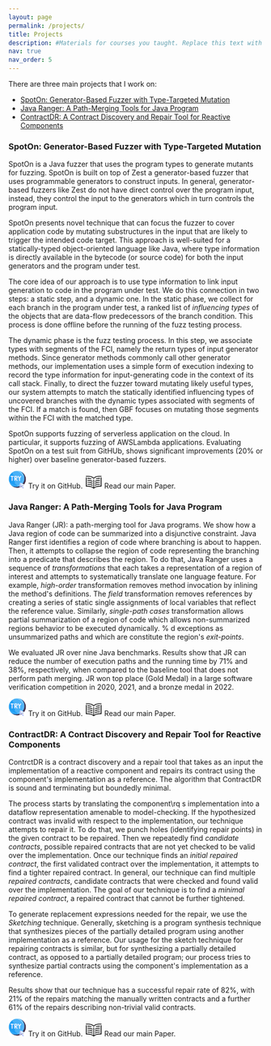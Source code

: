 ```yaml
---
layout: page
permalink: /projects/
title: Projects
description: #Materials for courses you taught. Replace this text with your description.
nav: true
nav_order: 5
---
```


There are three main projects that I work on:
- [SpotOn: Generator-Based Fuzzer with Type-Targeted Mutation](#spoton-generator-based-fuzzer-with-type-targeted-mutation)
- [Java Ranger: A Path-Merging Tools for Java Program](#java-ranger-a-path-merging-tools-for-java-program)
- [ContractDR: A Contract Discovery and Repair Tool for Reactive Components](#contractdr-a-contract-discovery-and-repair-tool-for-reactive-components)



### SpotOn: Generator-Based Fuzzer with Type-Targeted Mutation

SpotOn is a Java fuzzer that uses the program types to generate mutants for fuzzing. SpotOn is built on top of Zest a generator-based fuzzer that uses programmable generators to construct inputs. In general, generator-based fuzzers like Zest do not have direct control over the program input, instead, they control the input to the generators which in turn controls the program input.

SpotOn presents novel technique that can focus the fuzzer to cover application code by mutating substructures in the input that are likely to trigger the intended code target. 
This approach is well-suited for a statically-typed object-oriented language like Java, where type information is directly
available in the bytecode (or source code) for both the input generators
and the program under test.

The core idea of our approach is to use type information to link input generation to
code in the program under test.
We do this connection in two steps: a static step, and a dynamic one.
In the static phase, we collect for each branch in the 
program under test, a ranked list of
*influencing types* of the objects that are data-flow predecessors
of the branch condition. This process is done offline before the running of the fuzz testing process. 

The dynamic phase is the fuzz testing process. 
In this step, we associate types with segments of the FCI, namely the return types
of input generator methods. 
Since generator methods commonly call
other generator methods, our implementation uses a simple form
of execution indexing to record the type information
for input-generating code in the context of its call stack.
Finally, to direct the fuzzer toward mutating likely useful types, our system attempts to match the statically identified influencing types of uncovered branches with the dynamic types associated with segments of the FCI. If a match is found, then GBF focuses on mutating those segments within the FCI with the matched type.

SpotOn supports fuzzing of serverless application on the cloud. In particular, it supports fuzzing of AWSLambda applications. Evaluating SpotOn on a test suit from GitHUb, shows significant improvements (20% or higher) over baseline generator-based fuzzers. 

[<img src="../assets/img/tryit.png" alt="img" width="35"/>](https://github.com/Fuzz-Testing/SpotOn) Try it on GitHub.
[<img src="../assets/img/read.jpeg" alt="img" width="35"/>](../assets/pdf/Generator-Based_Fuzzers_with_Type-Based_Targeted_M.pdf) Read our main Paper.

### Java Ranger: A Path-Merging Tools for Java Program

Java Ranger (JR): a path-merging tool for Java programs. We show how a Java region of code can be summarized into a disjunctive constraint.
Java Ranger first identifies a region of code where branching is about to happen. Then, it attempts to collapse the region of code representing the branching into a predicate that describes the region. To do that, Java Ranger uses a sequence of *transformations* that each takes a representation of a region of interest and attempts to systematically translate one language feature. For example,  _high-order_ transformation removes method invocation by inlining the method's definitions. The _field_ transformation removes references by creating a series of static single assignments of local variables that reflect the reference value.  Similarly, _single-path cases_ transformation allows partial summarization of a region of code which allows non-summarized regions behavior to be executed dynamically. 
% d exceptions as unsummarized paths and which are constitute the region's _exit-points_.

We evaluated JR over nine Java benchmarks. Results show that JR can reduce the number of execution paths and the running time by 71% and 38%, respectively, when compared to the baseline tool that does not perform path merging.
JR won top place (Gold Medal) in a large software verification competition in 2020, 2021, and a bronze medal in 2022.


[<img src="../assets/img/tryit.png" alt="img" width="35"/>](https://github.com/vaibhavbsharma/java-ranger) Try it on GitHub.
[<img src="../assets/img/read.jpeg" alt="img" width="35"/>](../assets/pdf/java-ranger-FSE2020-final-version.pdf) Read our main Paper.


### ContractDR: A Contract Discovery and Repair Tool for Reactive Components

ContrctDR is a contract discovery and a repair tool that takes as an input the implementation of a reactive component and repairs its contract using the component's implementation as a reference. The algorithm that ContractDR is sound and terminating but boundedly minimal. 

The process starts by translating the component\rq s implementation into a dataflow representation amenable to model-checking. 
If the hypothesized contract was invalid with respect to the implementation,  our technique attempts to repair it.
 To do that, we punch holes (identifying repair points) in the given contract to be repaired. 
 Then we repeatedly find _candidate contracts_, possible repaired contracts that are not yet checked to be valid over the implementation. Once our technique finds an _initial repaired contract_, the first validated contract over the implementation, it attempts to find a tighter repaired contract. In general, our technique can find multiple _repaired contracts_, candidate contracts that were checked and found valid over the implementation.
The goal of our technique is to find a _minimal repaired contract_, a repaired contract that cannot be further tightened.

To generate replacement expressions needed for the repair, we use the _Sketching_ technique. Generally, sketching is a program synthesis technique that synthesizes pieces of the partially detailed program using another implementation as a reference. Our usage for the sketch technique for repairing contracts is similar, but for synthesizing a partially detailed contract, as opposed to a partially detailed program; our process tries to synthesize partial contracts using the component's implementation as a reference. 

Results show that our technique has a successful repair rate of 82%, with 21% of the repairs matching the manually written contracts and a further 61% of the repairs describing non-trivial valid contracts. 

[<img src="../assets/img/tryit.png" alt="img" width="35"/>](https://github.com/sohah/ContractDR) Try it on GitHub.
[<img src="../assets/img/read.jpeg" alt="img" width="35"/>](../assets/pdf/FormaliSE2022.pdf) Read our main Paper.
